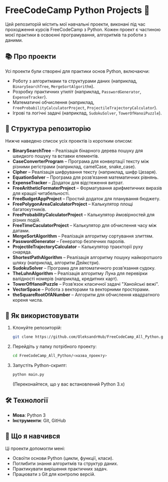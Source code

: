 # FreeCodeCamp Python Projects 🐍

Цей репозиторій містить мої навчальні проекти, виконані під час проходження курсів FreeCodeCamp з Python. Кожен проект є частиною моєї практики в освоєнні програмування, алгоритмів та роботи з даними.

## 📚 Про проекти
Усі проекти були створені для практики основ Python, включаючи:
- Роботу з алгоритмами та структурами даних (наприклад, `BinarySearchTree`, `MergeSortAlgorithm`).
- Розробку практичних утиліт (наприклад, `PasswordGenerator`, `ExpenseTracker`).
- Математичні обчислення (наприклад, `FreeProbabilityCalculatorProject`, `ProjectileTrajectoryCalculator`).
- Ігрові та логічні задачі (наприклад, `SudokuSolver`, `TowerOfHanoiPuzzle`).

## 📂 Структура репозиторію
Нижче наведено список усіх проектів із коротким описом:

- **BinarySearchTree** – Реалізація бінарного дерева пошуку для швидкого пошуку та вставки елементів.
- **CaseConverterProgram** – Програма для конвертації тексту між різними регістрами (наприклад, camelCase, snake_case).
- **Cipher** – Реалізація шифрування тексту (наприклад, шифр Цезаря).
- **EquationSolver** – Програма для розв’язання математичних рівнянь.
- **ExpenseTracker** – Додаток для відстеження витрат.
- **FreeAritheticFormaterProject** – Форматування арифметичних виразів для кращої читабельності.
- **FreeBudgetAppProject** – Простий додаток для планування бюджету.
- **FreePolygonAreaCalculatorProject** – Калькулятор площі багатокутників.
- **FreeProbabilityCalculatorProject** – Калькулятор ймовірностей для різних подій.
- **FreeTimeCaculatorProject** – Калькулятор для обчислення часу між датами.
- **MergeSortAlgorithm** – Реалізація алгоритму сортування злиттям.
- **PasswordGenerator** – Генератор безпечних паролів.
- **ProjectileTrajectoryCalculator** – Калькулятор траєкторії руху снаряда.
- **ShortestPathAlgorithm** – Реалізація алгоритму пошуку найкоротшого шляху (наприклад, алгоритм Дейкстри).
- **SudokuSolver** – Програма для автоматичного розв’язання судоку.
- **TheLuhnAlgorithm** – Реалізація алгоритму Луна для перевірки валідності номерів (наприклад, кредитних карт).
- **TowerOfHanoiPuzzle** – Розв’язок класичної задачі "Ханойські вежі".
- **VectorSpace** – Робота з векторами та векторними просторами.
- **theSquareRootOfANumber** – Алгоритм для обчислення квадратного кореня числа.

## 🚀 Як використовувати
1. Клонуйте репозиторій:
   ```bash
   git clone https://github.com/OleksandrHub/FreeCodeCamp_All_Python.git
   ```
2. Перейдіть у папку потрібного проекту:
   ```bash
   cd FreeCodeCamp_All_Python/<назва_проекту>
   ```
3. Запустіть Python-скрипт:
   ```bash
   python main.py
   ```
   (Переконайтеся, що у вас встановлений Python 3.x)

## 🛠 Технології
- **Мова**: Python 3
- **Інструменти**: Git, GitHub

## 📖 Що я навчився
Ці проекти допомогли мені:
- Освоїти основи Python (цикли, функції, класи).
- Поглибити знання алгоритмів та структур даних.
- Практикувати вирішення практичних задач.
- Працювати з Git для контролю версій.
